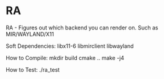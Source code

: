 RA
==

RA - Figures out which backend you can render on. Such as MIR/WAYLAND/X11

Soft Dependencies:
    libx11-6
    libmirclient
    libwayland

How to Compile:
    mkdir build
    cmake ..
    make -j4

How to Test:
    ./ra_test
